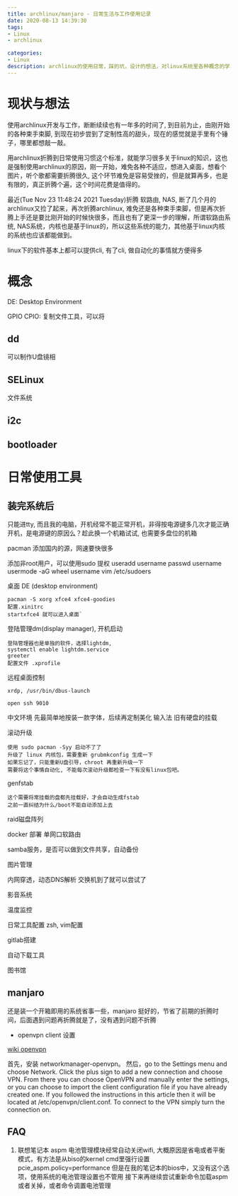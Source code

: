 ```yaml
---
title: archlinux/manjaro - 日常生活与工作使用记录
date: 2020-08-13 14:39:30
tags:
- Linux
- archlinux

categories:
- Linux
description: archlinux的使用日常，踩的坑，设计的想法，对linux系统里各种概念的学习，都记录于此，以便于后续的整理
---
```


# 现状与想法

使用archlinux开发与工作，断断续续也有一年多的时间了, 到目前为止，由刚开始的各种束手束脚, 到现在初步尝到了定制性高的甜头，现在的感觉就是手里有个锤子，哪里都想敲一敲。

用archlinux折腾到日常使用习惯这个标准，就能学习很多关于linux的知识，这也是强制使用archlinux的原因，刚一开始，难免各种不适应，想进入桌面，想看个图片，听个歌都需要折腾很久, 这个环节难免是容易受挫的，但是就算再多，也是有限的，真正折腾个遍，这个时间花费是值得的。

最近(Tue Nov 23 11:48:24 2021 Tuesday)折腾 软路由, NAS, 断了几个月的archlinux又捡了起来，再次折腾archlinux, 难免还是各种束手束脚，但是再次折腾上手还是要比刚开始的时候快很多，而且也有了更深一步的理解，所谓软路由系统, NAS系统，内核也是基于linux的，所以这些系统的能力，其他基于linux内核的系统也应该都能做到。

linux下的软件基本上都可以提供cli, 有了cli, 做自动化的事情就方便得多

# 概念

DE: Desktop Environment

GPIO
CPIO: 复制文件工具，可以将

## dd

可以制作U盘镜相

## SELinux

文件系统

## i2c

## bootloader

# 日常使用工具

## 装完系统后
只能进tty, 而且我的电脑，开机经常不能正常开机，非得按电源键多几次才能正确开机，是电源键的原因么？趁此换一个机箱试试, 也需要多盘位的机箱

pacman 添加国内的源，网速要快很多

添加非root用户，可以使用sudo 提权
	useradd username
	passwd username
	usermode -aG wheel username
	vim /etc/sudoers


桌面 DE (desktop environment)

	pacman -S xorg xfce4 xfce4-goodies
	配置.xinitrc
	startxfce4 就可以进入桌面`

登陆管理dm(display manager), 开机启动

	登陆管理器也是单独的软件，选择lightdm, 
	systemctl enable lightdm.service
	greeter
	配置文件 .xprofile

远程桌面控制
	
	xrdp, /usr/bin/dbus-launch

	open ssh 9010

中文环境
	先最简单地按装一款字体，后续再定制美化
	输入法
	旧有硬盘的挂载

滚动升级
	
	使用 sudo pacman -Syy 启动不了了
	升级了 linux 内核包，需要重新 grubmkconfig 生成一下
	如果忘记了，只能重新U盘引导，chroot 再重新升级一下
	需要将这个事情自动化, 不能每次滚动升级都检查一下有没有linux包吧。

genfstab

	这个需要将常挂载的盘都先挂载好，才会自动生成fstab
	之前一直纠结为什么/boot不能自动添加上去

raid磁盘阵列

docker 部署 单网口软路由

samba服务，是否可以做到文件共享，自动备份

图片管理


内网穿透，动态DNS解析
交换机到了就可以尝试了

影音系统

温度监控

日常工具配置
zsh, vim配置

gitlab搭建

自动下载工具

图书馆

## manjaro
还是装一个开箱即用的系统省事一些，manjaro 挺好的，节省了前期的折腾时间，后面遇到问题再折腾就是了，没有遇到问题不折腾

- openvpn 
client 设置

[wiki openvpn](https://wiki.archlinux.org/title/OpenVPN_(%E7%AE%80%E4%BD%93%E4%B8%AD%E6%96%87)#%E5%90%AF%E5%8A%A8_OpenVPN)

首先，安装 networkmanager-openvpn。 
然后，go to the Settings menu and choose Network. Click the plus sign to add a new connection and choose VPN. From there you can choose OpenVPN and manually enter the settings, or you can choose to import the client configuration file if you have already created one. If you followed the instructions in this article then it will be located at /etc/openvpn/client.conf. To connect to the VPN simply turn the connection on.

## FAQ
1. 联想笔记本
aspm 电池管理模块经常自动关闭wifi, 大概原因是省电或者平衡模式，有方法是从biso的kernel cmd里强行设置
pcie_aspm.policy=performance
但是在我的笔记本的bios中，又没有这个选项，使用系统的电池管理设置也不管用
接下来再继续尝试重新命令加载aspm 或者关掉，或者命令调置电池管理
